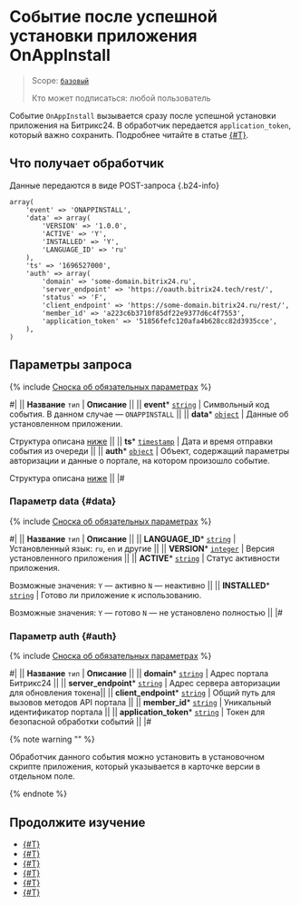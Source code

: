 # Событие после успешной установки приложения OnAppInstall

> Scope: [`базовый`](../../scopes/permissions.md)
>
> Кто может подписаться: любой пользователь

Событие `OnAppInstall` вызывается сразу после успешной установки приложения на Битрикс24. В обработчик передается `application_token`, который важно сохранить. Подробнее читайте в статье [{#T}](../../events/safe-event-handlers.md).

## Что получает обработчик

Данные передаются в виде POST-запроса {.b24-info}

```
array(
    'event' => 'ONAPPINSTALL',
    'data' => array(
        'VERSION' => '1.0.0',
        'ACTIVE' => 'Y',
        'INSTALLED' => 'Y',
        'LANGUAGE_ID' => 'ru'
    ),
    'ts' => '1696527000',
    'auth' => array(
        'domain' => 'some-domain.bitrix24.ru',
        'server_endpoint' => 'https://oauth.bitrix24.tech/rest/',   
        'status' => 'F',
        'client_endpoint' => 'https://some-domain.bitrix24.ru/rest/',   
        'member_id' => 'a223c6b3710f85df22e9377d6c4f7553',
        'application_token' => '51856fefc120afa4b628cc82d3935cce',        
    ),
)
```

## Параметры запроса

{% include [Сноска об обязательных параметрах](../../../_includes/required.md) %}

#|
|| **Название**
`тип` | **Описание** ||
|| **event***
[`string`](../../data-types.md) | Символьный код события. В данном случае — `ONAPPINSTALL` ||
|| **data***
[`object`](../../data-types.md) | Данные об установленном приложении.

Структура описана [ниже](#data) ||
|| **ts***
[`timestamp`](../../data-types.md) | Дата и время отправки события из очереди ||
|| **auth***
[`object`](../../data-types.md) | Объект, содержащий параметры авторизации и данные о портале, на котором произошло событие.

Структура описана [ниже](#auth) ||
|#

### Параметр data {#data}

{% include [Сноска об обязательных параметрах](../../../_includes/required.md) %}

#|
|| **Название**
`тип` | **Описание** ||
|| **LANGUAGE_ID***
[`string`](../../data-types.md) | Установленный язык: `ru`, `en` и другие ||
|| **VERSION***
[`integer`](../../data-types.md) | Версия установленного приложения ||
|| **ACTIVE***
[`string`](../../data-types.md) | Статус активности приложения. 

Возможные значения:
`Y` — активно
`N` — неактивно ||
|| **INSTALLED***
[`string`](../../data-types.md) | Готово ли приложение к использованию. 

Возможные значения: 
`Y` — готово
`N` — не установлено полностью ||
|#

### Параметр auth {#auth}

{% include [Сноска об обязательных параметрах](../../../_includes/required.md) %}

#|
|| **Название**
`тип` | **Описание** ||
|| **domain***
[`string`](../../data-types.mdd) | Адрес портала Битрикс24 ||
|| **server_endpoint***
[`string`](../../data-types.md) | Адрес сервера авторизации для обновления токена||
|| **client_endpoint***
[`string`](../../data-types.md) | Общий путь для вызовов методов API портала ||
|| **member_id***
[`string`](../../data-types.md) | Уникальный идентификатор портала ||
|| **application_token***
[`string`](../../data-types.md) | Токен для безопасной обработки событий ||
|#

{% note warning "" %}

 Обработчик данного события можно установить в установочном скрипте приложения, который указывается в карточке версии в отдельном поле.

{% endnote %}

## Продолжите изучение

- [{#T}](../../events/index.md)
- [{#T}](../../events/event-bind.md)
- [{#T}](./on-app-payment.md)
- [{#T}](./on-app-method-confirm.md)
- [{#T}](./on-user-add.md)
- [{#T}](./on-app-uninstall.md)